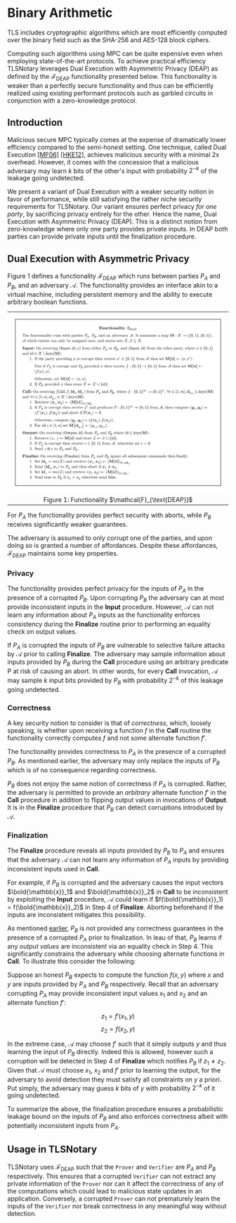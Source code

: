 # Binary Arithmetic

TLS includes cryptographic algorithms which are most efficiently computed over the binary field such as the SHA-256 and AES-128 block ciphers.

Computing such algorithms using MPC can be quite expensive even when employing state-of-the-art protocols. To achieve practical efficiency TLSNotary leverages Dual Execution with Asymmetric Privacy (DEAP) as defined by the $\mathcal{F}_{\text{DEAP}}$ functionality presented below. This functionality is weaker than a perfectly secure functionality and thus can be efficiently realized using existing performant protocols such as garbled circuits in conjunction with a zero-knowledge protocol.

## Introduction

Malicious secure MPC typically comes at the expense of dramatically lower efficiency compared to the semi-honest setting. One technique, called Dual Execution [\[MF06\]](https://www.iacr.org/archive/pkc2006/39580468/39580468.pdf) [\[HKE12\]](https://www.cs.umd.edu/~jkatz/papers/SP12.pdf), achieves malicious security with a minimal 2x overhead. However, it comes with the concession that a malicious adversary may learn $k$ bits of the other's input with probability $2^{-k}$ of the leakage going undetected.

We present a variant of Dual Execution with a weaker security notion in favor of performance, while still satisfying the rather niche security requirements for TLSNotary. Our variant ensures perfect privacy _for one party_, by sacrificing privacy entirely for the other. Hence the name, Dual Execution with Asymmetric Privacy (DEAP). This is a distinct notion from zero-knowledge where only one party provides private inputs. In DEAP both parties can provide private inputs until the finalization procedure.

## Dual Execution with Asymmetric Privacy

Figure 1 defines a functionality $\mathcal{F}_{\text{DEAP}}$ which runs between parties $P_A$ and $P_B$, and an adversary $\mathcal{A}$. The functionality provides an interface akin to a virtual machine, including persistent memory and the ability to execute arbitrary boolean functions.

<div style="text-align: center">
<table>
 <tr><td><img src="../diagrams/f_deap.svg"></td></tr>
 <tr><td>Figure 1: Functionality $\mathcal{F}_{\text{DEAP}}$</td></tr>
</table>
</div>

For $P_A$ the functionality provides perfect security with aborts, while $P_B$ receives significantly weaker guarantees.

The adversary is assumed to only corrupt one of the parties, and upon doing so is granted a number of affordances. Despite these affordances, $\mathcal{F}_{\text{DEAP}}$ maintains some key properties.

### Privacy

The functionality provides perfect privacy for the inputs of $P_A$ in the presence of a corrupted $P_B$. Upon corrupting $P_B$ the adversary can at most provide inconsistent inputs in the **Input** procedure. However, $\mathcal{A}$ can not learn any information about $P_A$ inputs as the functionality enforces consistency during the **Finalize** routine prior to performing an equality check on output values.

If $P_A$ is corrupted the inputs of $P_B$ are vulnerable to selective failure attacks by $\mathcal{A}$ prior to calling **Finalize**. The adversary may sample information about inputs provided by $P_B$ during the **Call** procedure using an arbitrary predicate $\text{P}$ at risk of causing an abort. In other words, for every **Call** invocation, $\mathcal{A}$ may sample $k$ input bits provided by $P_B$ with probability $2^{-k}$ of this leakage going undetected.

### Correctness

A key security notion to consider is that of _correctness_, which, loosely speaking, is whether upon receiving a function $f$ in the **Call** routine the functionality correctly computes $f$ and not some alternate function $f'$.

The functionality provides correctness to $P_A$ in the presence of a corrupted $P_B$. As mentioned earlier, the adversary may only replace the inputs of $P_B$ which is of no consequence regarding correctness.

$P_B$ does not enjoy the same notion of correctness if $P_A$ is corrupted. Rather, the adversary is permitted to provide an _arbitrary_ alternate function $f'$ in the **Call** procedure in addition to flipping output values in invocations of **Output**. It is in the **Finalize** procedure that $P_B$ can detect corruptions introduced by $\mathcal{A}$.

### Finalization

The **Finalize** procedure reveals all inputs provided by $P_B$ to $P_A$ and ensures that the adversary $\mathcal{A}$ can not learn any information of $P_A$ inputs by providing inconsistent inputs used in **Call**.

For example, if $P_B$ is corrupted and the adversary causes the input vectors $\bold{\mathbb{x}}_1$ and $\bold{\mathbb{x}}_2$ in **Call** to be inconsistent by exploiting the **Input** procedure, $\mathcal{A}$ could learn if $f(\bold{\mathbb{x}}_1) = f(\bold{\mathbb{x}}_2)$ in Step 4 of **Finalize**. Aborting beforehand if the inputs are inconsistent mitigates this possibility.

As mentioned [earlier](#correctness), $P_B$ is not provided any correctness guarantees in the presence of a corrupted $P_A$ prior to finalization. In leau of that, $P_B$ learns if any _output values_ are inconsistent via an equality check in Step 4. This significantly constrains the adversary while choosing alternate functions in **Call**. To illustrate this consider the following:

Suppose an honest $P_B$ expects to compute the function $f(x, y)$ where $x$ and $y$ are inputs provided by $P_A$ and $P_B$ respectively. Recall that an adversary corrupting $P_A$ may provide inconsistent input values $x_1$ and $x_2$ and an alternate function $f'$:

$$z_1 = f'(x_1, y)$$
$$z_2 = f(x_2, y)$$

In the extreme case, $\mathcal{A}$ may choose $f'$ such that it simply outputs $y$ and thus learning the input of $P_B$ directly. Indeed this is allowed, however such a corruption will be detected in Step 4 of **Finalize** which notifies $P_B$ if $z_1 \neq z_2$. Given that $\mathcal{A}$ must choose $x_1$, $x_2$ and $f'$ prior to learning the output, for the adversary to avoid detection they must satisfy all constraints on $y$ a priori. Put simply, the adversary may guess $k$ bits of $y$ with probability $2^{-k}$ of it going undetected.

To summarize the above, the finalization procedure ensures a probabilistic leakage bound on the inputs of $P_B$ and also enforces correctness albeit with potentially inconsistent inputs from $P_A$.

## Usage in TLSNotary

TLSNotary uses $\mathcal{F}_{\text{DEAP}}$ such that the `Prover` and `Verifier` are $P_A$ and $P_B$ respectively. This ensures that a corrupted `Verifier` can not extract any private information of the `Prover` nor can it affect the correctness of any of the computations which could lead to malicious state updates in an application. Conversely, a corrupted `Prover` can not prematurely learn the inputs of the `Verifier` nor break correctness in any meaningful way without detection.
